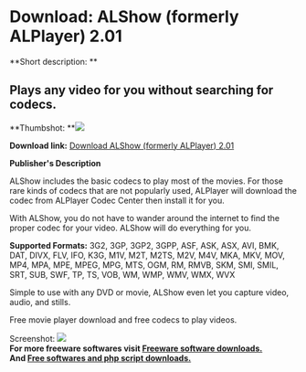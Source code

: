 # Download: ALShow (formerly ALPlayer) 2.01

**Short description: **

## Plays any video for you without searching for codecs.

  
**Thumbshot: **![](http://www.freewarefiles.com/screenshot/alshow_md.gif)   
  
**Download link:** [Download ALShow (formerly ALPlayer) 2.01](http://freesoftwares.boysofts.com/ALPlayer_program_23804.html)  
  

**Publisher's Description**  
  

ALShow includes the basic codecs to play most of the movies. For those rare
kinds of codecs that are not popularly used, ALPlayer will download the codec
from ALPlayer Codec Center then install it for you.

With ALShow, you do not have to wander around the internet to find the proper
codec for your video. ALShow will do everything for you.

**Supported Formats:** 3G2, 3GP, 3GP2, 3GPP, ASF, ASK, ASX, AVI, BMK, DAT, DIVX, FLV, IFO, K3G, M1V, M2T, M2TS, M2V, M4V, MKA, MKV, MOV, MP4, MPA, MPE, MPEG, MPG, MTS, OGM, RM, RMVB, SKM, SMI, SMIL, SRT, SUB, SWF, TP, TS, VOB, WM, WMP, WMV, WMX, WVX 

Simple to use with any DVD or movie, ALShow even let you capture video, audio,
and stills.

Free movie player download and free codecs to play videos.

  
  
Screenshot: ![](http://www.freewarefiles.com/screenshot/alshow.gif)  
**For more freeware softwares visit [Freeware software downloads.](http://freesoftwares.boysofts.com/)**   
**And [Free softwares and php script downloads.](http://www.boysofts.com/)**

